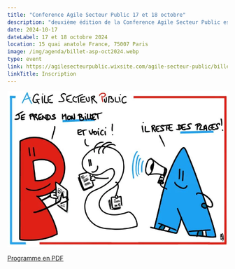 ```yaml
---
title: "Conference Agile Secteur Public 17 et 18 octobre"
description: "deuxième édition de la Conference Agile Secteur Public est un événement "
date: 2024-10-17
dateLabel: 17 et 18 octobre 2024
location: 15 quai anatole France, 75007 Paris
image: /img/agenda/billet-asp-oct2024.webp
type: event
link: https://agilesecteurpublic.wixsite.com/agile-secteur-public/billetterie
linkTitle: Inscription
---
```


![Visuel de la conference ASP](/img/agenda/billet-asp-oct2024.webp)


<a href="https://www.canva.com/design/DAGQj744L0Q/qhErLx5OEbHN0OQRwbEDGg/view?utm_content=DAGQj744L0Q&utm_campaign=designshare&utm_medium=link&utm_source=editor#1" target="_blank">Programme en PDF</a>